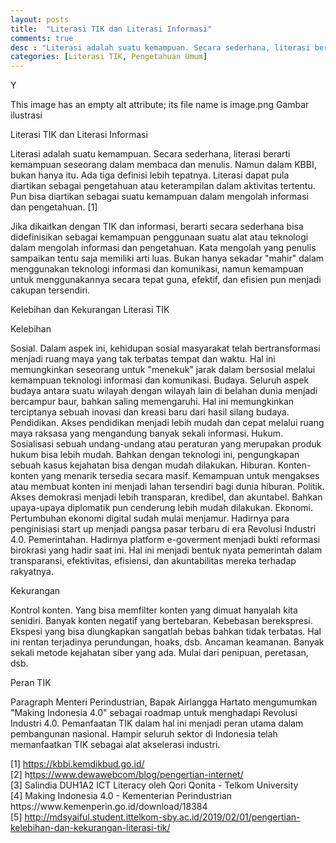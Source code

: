 ```yaml
---
layout: posts
title:  "Literasi TIK dan Literasi Informasi"
comments: true
desc : "Literasi adalah suatu kemampuan. Secara sederhana, literasi berarti kemampuan seseorang dalam membaca dan menulis. Namun dalam KBBI, bukan hanya itu. Ada tiga definisi lebih tepatnya. Literasi dapat pula diartikan sebagai pengetahuan atau keterampilan dalam aktivitas tertentu. Pun bisa diartikan sebagai suatu kemampuan dalam mengolah informasi dan pengetahuan."
categories: [Literasi TIK, Pengetahuan Umum]
---
```

Y

This image has an empty alt attribute; its file name is image.png
Gambar ilustrasi

Literasi TIK dan Literasi Informasi

Literasi adalah suatu kemampuan. Secara sederhana, literasi berarti kemampuan seseorang dalam membaca dan menulis. Namun dalam KBBI, bukan hanya itu. Ada tiga definisi lebih tepatnya. Literasi dapat pula diartikan sebagai pengetahuan atau keterampilan dalam aktivitas tertentu. Pun bisa diartikan sebagai suatu kemampuan dalam mengolah informasi dan pengetahuan. [1]


Jika dikaitkan dengan TIK dan informasi, berarti secara sederhana bisa didefinisikan sebagai kemampuan penggunaan suatu alat atau teknologi dalam mengolah informasi dan pengetahuan. Kata mengolah yang penulis sampaikan tentu saja memiliki arti luas. Bukan hanya sekadar "mahir" dalam menggunakan teknologi informasi dan komunikasi, namun kemampuan untuk menggunakannya secara tepat guna, efektif, dan efisien pun menjadi cakupan tersendiri.


Kelebihan dan Kekurangan Literasi TIK

Kelebihan

Sosial. Dalam aspek ini, kehidupan sosial masyarakat telah bertransformasi menjadi ruang maya yang tak terbatas tempat dan waktu. Hal ini memungkinkan seseorang untuk "menekuk" jarak dalam bersosial melalui kemampuan teknologi informasi dan komunikasi.
Budaya. Seluruh aspek budaya antara suatu wilayah dengan wilayah lain di belahan dunia menjadi bercampur baur, bahkan saling memengaruhi. Hal ini memungkinkan terciptanya sebuah inovasi dan kreasi baru dari hasil silang budaya.
Pendidikan. Akses pendidikan menjadi lebih mudah dan cepat melalui ruang maya raksasa yang mengandung banyak sekali informasi.
Hukum. Sosialisasi sebuah undang-undang atau peraturan yang merupakan produk hukum bisa lebih mudah. Bahkan dengan teknologi ini, pengungkapan sebuah kasus kejahatan bisa dengan mudah dilakukan.
Hiburan. Konten-konten yang menarik tersedia secara masif. Kemampuan untuk mengakses atau membuat konten ini menjadi lahan tersendiri bagi dunia hiburan.
Politik. Akses demokrasi menjadi lebih transparan, kredibel, dan akuntabel. Bahkan upaya-upaya diplomatik pun cenderung lebih mudah dilakukan.
Ekonomi. Pertumbuhan ekonomi digital sudah mulai menjamur. Hadirnya para penginisiasi start up menjadi pangsa pasar terbaru di era Revolusi Industri 4.0.
Pemerintahan. Hadirnya platform e-goverment menjadi bukti reformasi birokrasi yang hadir saat ini. Hal ini menjadi bentuk nyata pemerintah dalam transparansi, efektivitas, efisiensi, dan akuntabilitas mereka terhadap rakyatnya.

Kekurangan

Kontrol konten. Yang bisa memfilter konten yang dimuat hanyalah kita senidiri. Banyak konten negatif yang bertebaran.
Kebebasan berekspresi. Ekspesi yang bisa diungkapkan sangatlah bebas bahkan tidak terbatas. Hal ini rentan terjadinya perundungan, hoaks, dsb.
Ancaman keamanan. Banyak sekali metode kejahatan siber yang ada. Mulai dari penipuan, peretasan, dsb.

Peran TIK

Paragraph
Menteri Perindustrian, Bapak Airlangga Hartato mengumumkan  "Making Indonesia 4.0" sebagai roadmap untuk menghadapi Revolusi Industri 4.0. Pemanfaatan TIK dalam hal ini menjadi peran utama dalam pembangunan nasional. Hampir seluruh sektor di Indonesia telah memanfaatkan TIK sebagai alat akselerasi  industri.

<p>[1]  <a href="https://kbbi.kemdikbud.go.id/">https://kbbi.kemdikbud.go.id/</a> <br>[2] h<a href="https://www.dewaweb.com/blog/pengertian-internet/">ttps://www.dewawebcom/blog/pengertian-internet/</a> <br>[3] Salindia  DUH1A2 ICT Literacy oleh Qori Qonita - Telkom University<br>[4] Making Indonesia 4.0 - Kementerian Perindustrian https://www.kemenperin.go.id/download/18384<br>[5]  <a href="http://mdsyaiful.student.ittelkom-sby.ac.id/2019/02/01/pengertian-kelebihan-dan-kekurangan-literasi-tik/">http://mdsyaiful.student.ittelkom-sby.ac.id/2019/02/01/pengertian-kelebihan-dan-kekurangan-literasi-tik/</a> </p>
